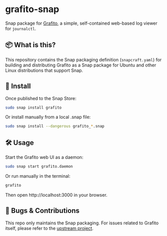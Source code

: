 # grafito-snap

Snap package for [Grafito](https://github.com/ralsina/grafito), a simple, self-contained web-based log viewer for `journalctl`.

## 📦 What is this?

This repository contains the Snap packaging definition (`snapcraft.yaml`) for building and distributing Grafito as a Snap package for Ubuntu and other Linux distributions that support Snap.

## 🚀 Install

Once published to the Snap Store:

```bash
sudo snap install grafito
```

Or install manually from a local .snap file:

```bash
sudo snap install --dangerous grafito_*.snap
```


## 🛠️ Usage

Start the Grafito web UI as a daemon:

```bash
sudo snap start grafito.daemon
```


Or run manually in the terminal:


```bash
grafito
```


Then open http://localhost:3000 in your browser.


## 🐞 Bugs & Contributions

This repo only maintains the Snap packaging. For issues related to Grafito itself, please refer to the [upstream project](https://github.com/ralsina/grafito).